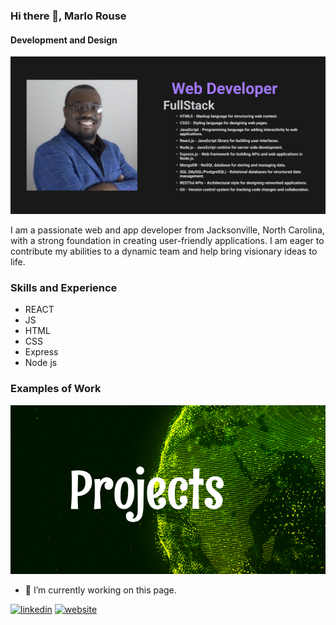 ### Hi there 👋, Marlo Rouse
#### Development and Design
![Development and Design](https://github.com/Panthers217/Panthers217/blob/main/Marlo's%20Banner.png)

I am a passionate web and app developer from Jacksonville, North Carolina, with a strong foundation in creating user-friendly applications.
 I am eager to contribute my abilities to a dynamic team and help bring visionary ideas to life.

### Skills and Experience
* REACT 
* JS 
* HTML 
* CSS 
* Express 
* Node js

### Examples of Work
[<img src="https://github.com/Panthers217/Panthers217/blob/main/Marlo's%20project%20banner.png"/>](https://marlorouse-dev-portfolio.netlify.app/)


- 🔭 I’m currently working on this page. 


[<img src='https://cdn.jsdelivr.net/npm/simple-icons@3.0.1/icons/linkedin.svg' alt='linkedin' height='40'>](https://linkedin.com/in/marlo-rouse-80125b23b)  [<img src='https://cdn.jsdelivr.net/npm/simple-icons@3.0.1/icons/icloud.svg' alt='website' height='40'>](https://marlorouse-dev-portfolio.netlify.app/)  


 

<!-- [![Anurag's GitHub stats](https://github-readme-stats.vercel.app/api?username=Panthers217)](https://github.com/anuraghazra/github-readme-stats) -->

<!--
**Panthers217/Panthers217** is a ✨ _special_ ✨ repository because its `README.md` (this file) appears on your GitHub profile.

Here are some ideas to get you started:

- 🔭 I’m currently working on ...
- 🌱 I’m currently learning ...
- 👯 I’m looking to collaborate on ...
- 🤔 I’m looking for help with ...
- 💬 Ask me about ...
- 📫 How to reach me: ...
- 😄 Pronouns: ...
- ⚡ Fun fact: ...
-->
